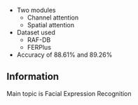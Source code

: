 - Two modules
	- Channel attention
	- Spatial attention
- Dataset used
	- RAF-DB
	- FERPlus
- Accuracy of 88.61% and 89.26%

## Information
Main topic is Facial Expression Recognition
